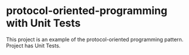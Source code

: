 # protocol-oriented-programming with Unit Tests

This project is an example of the protocol-oriented programming pattern.
Project has Unit Tests.

